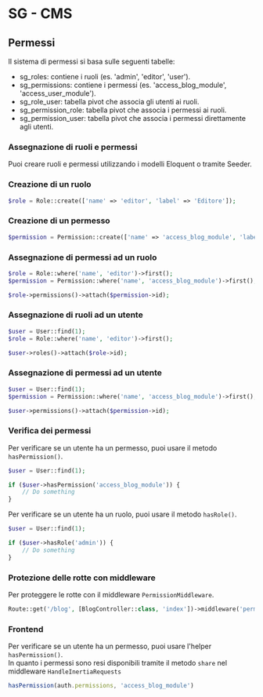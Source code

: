 # SG - CMS

## Permessi

Il sistema di permessi si basa sulle seguenti tabelle:

* sg_roles: contiene i ruoli (es. 'admin', 'editor', 'user').
* sg_permissions: contiene i permessi (es. 'access_blog_module', 'access_user_module').
* sg_role_user: tabella pivot che associa gli utenti ai ruoli.
* sg_permission_role: tabella pivot che associa i permessi ai ruoli.
* sg_permission_user: tabella pivot che associa i permessi direttamente agli utenti.
  
### Assegnazione di ruoli e permessi

Puoi creare ruoli e permessi utilizzando i modelli Eloquent o tramite Seeder.

### Creazione di un ruolo

```php
$role = Role::create(['name' => 'editor', 'label' => 'Editore']);
```

### Creazione di un permesso

```php
$permission = Permission::create(['name' => 'access_blog_module', 'label' => 'Accesso al modulo Blog']);
```

### Assegnazione di permessi ad un ruolo

```php
$role = Role::where('name', 'editor')->first();
$permission = Permission::where('name', 'access_blog_module')->first();

$role->permissions()->attach($permission->id);
```

### Assegnazione di ruoli ad un utente

```php
$user = User::find(1);
$role = Role::where('name', 'editor')->first();

$user->roles()->attach($role->id);
```

### Assegnazione di permessi ad un utente

```php
$user = User::find(1);
$permission = Permission::where('name', 'access_blog_module')->first();

$user->permissions()->attach($permission->id);
```

### Verifica dei permessi

Per verificare se un utente ha un permesso, puoi usare il metodo `hasPermission()`.

```php
$user = User::find(1);

if ($user->hasPermission('access_blog_module')) {
    // Do something
}
```

Per verificare se un utente ha un ruolo, puoi usare il metodo `hasRole()`.

```php
$user = User::find(1);

if ($user->hasRole('admin')) {
    // Do something
}
```

### Protezione delle rotte con middleware

Per proteggere le rotte con il middleware `PermissionMiddleware`.

```php
Route::get('/blog', [BlogController::class, 'index'])->middleware('permission:access_blog_module');
```

### Frontend

Per verificare se un utente ha un permesso, puoi usare l'helper `hasPermission()`.  
In quanto i permessi sono resi disponibili tramite il metodo `share` nel middleware `HandleInertiaRequests`

```javascript
hasPermission(auth.permissions, 'access_blog_module')
```
